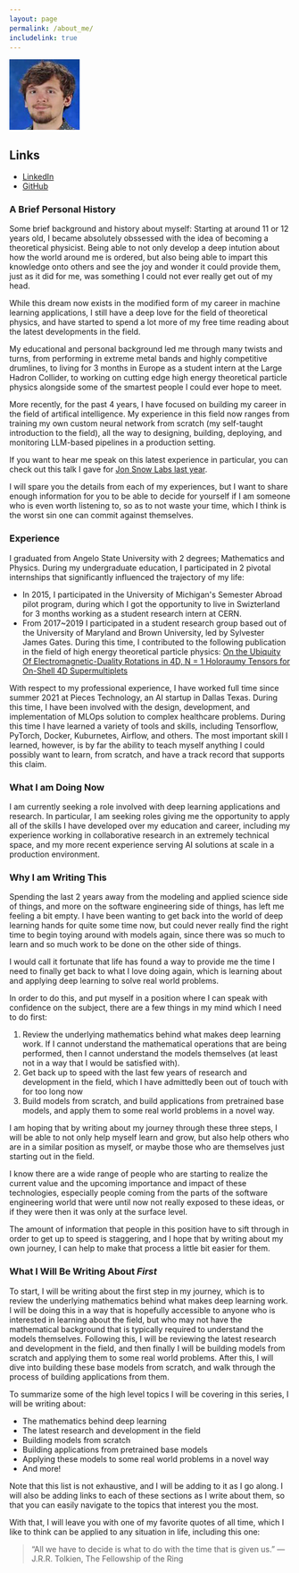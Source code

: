 ```yaml
---
layout: page
permalink: /about_me/
includelink: true
---
```


<div class="imgcap_noborder" align="left">
  <img src="/static/me.jpg" width="25%" height="25%">
</div>

## Links
* [LinkedIn](https://www.linkedin.com/in/zwimpee/)
* [GitHub](https://github.com/zwimpee)

### A Brief Personal History
Some brief background and history about myself: Starting at around 11 or 12 years old, I became absolutely obssessed with the idea
of becoming a theoretical physicist. Being able to not only develop a deep intution about how the world around me is ordered, but
also being able to impart this knowledge onto others and see the joy and wonder it could provide them, just as it did for me, was
something I could not ever really get out of my head. 

While this dream now exists in the modified form of my career in machine learning applications, I still have a deep love for the field of theoretical physics, and have started to spend a lot more of my free time reading about the latest developments in the field.

My educational and personal background led me through many twists and turns, from performing in extreme metal bands and highly competitive drumlines,
to living for 3 months in Europe as a student intern at the Large Hadron Collider, to working on cutting edge high energy theoretical particle physics alongside some of the smartest people I could ever hope to meet.

More recently, for the past 4 years, I have focused on building my career in the field of artifical intelligence. My experience in this field now ranges from training my own custom neural network from scratch (my self-taught introduction to the field), all the way to designing, building, deploying, and monitoring LLM-based pipelines in a production setting.

If you want to hear me speak on this latest experience in particular, you can check out this talk I gave for  [Jon Snow Labs last year](https://www.nlpsummit.org/creating-and-maintaining-pipelines-for-machine-learning-operations/).

I will spare you the details from each of my experiences, but I want to share enough information for you to be able to decide for yourself if I am someone who is even worth listening to, so as to not waste your time, which I think is the worst sin one can commit against themselves. 

### Experience
I graduated from Angelo State University with 2 degrees; Mathematics and Physics. During my undergraduate education, I participated in 2 pivotal internships that significantly influenced the trajectory of my life:

- In 2015, I participated in the University of Michigan's Semester Abroad pilot program, during which I got the opportunity to live in Swizterland for 3 months working as a student research intern at CERN.
- From 2017~2019 I participated in a student research group based out of the University of Maryland and Brown University, led by Sylvester James Gates. During this time, I contributed to the following publication in the field of high energy theoretical particle physics: [On the Ubiquity Of Electromagnetic-Duality Rotations in 4D, N = 1 Holoraumy Tensors for On-Shell 4D Supermultiplets](https://arxiv.org/abs/1906.02971)

With respect to my professional experience, I have worked full time since summer 2021 at Pieces Technology, an AI startup in Dallas Texas. During this time, I have been involved with the design, development, and implementation of MLOps solution to complex healthcare problems. During this time I have learned a variety of tools and skills, including Tensorflow, PyTorch, Docker, Kuburnetes, Airflow, and others. The most important skill I learned, however, is by far the ability to teach myself anything I could possibly want to learn, from scratch, and have a track record that supports this claim.

### What I am Doing Now
I am currently seeking a role involved with deep learning applications and research. In particular, I am seeking roles giving me the opportunity to apply all of the skills I have developed over my education and career, including my experience working in collaborative research in an extremely technical space, and my more recent experience serving AI solutions at scale in a production environment.

### Why I am Writing This
Spending the last 2 years away from the modeling and applied science side of things, and more on the software engineering side of things, has left me feeling a bit empty. I have been wanting to get back into the world of deep learning hands for quite some time now, but could never really find the right time to begin toying around with models again, since there was so much to learn and so much work to be done on the other side of things. 

I would call it fortunate that life has found a way to provide me the time I need to finally get back to what I love doing again, which is learning about and applying deep learning to solve real world problems.

In order to do this, and put myself in a position where I can speak with confidence on the subject, there are a few things in my mind which I need to do first:

1. Review the underlying mathematics behind what makes deep learning work. If I cannot understand the mathematical operations that are being performed, then I cannot understand the models themselves (at least not in a way that I would be satisfied with).
2. Get back up to speed with the last few years of research and development in the field, which I have admittedly been out of touch with for too long now
3. Build models from scratch, and build applications from pretrained base models, and apply them to some real world problems in a novel way.

I am hoping that by writing about my journey through these three steps, I will be able to not only help myself learn and grow, but also help others who are in a similar position as myself, or maybe those who are themselves just starting out in the field. 

I know there are a wide range of people who are starting to realize the current value and the upcoming importance and impact of these technologies, especially people coming from the parts of the software engineering world that were until now not really exposed to these ideas, or if they were then it was only at the surface level.

The amount of information that people in this position have to sift through in order to get up to speed is staggering, and I hope that by writing about my own journey, I can help to make that process a little bit easier for them.


### What I Will Be Writing About *First*
To start, I will be writing about the first step in my journey, which is to review the underlying mathematics behind what makes deep learning work. I will be doing this in a way that is hopefully accessible to anyone who is interested in learning about the field, but who may not have the mathematical background that is typically required to understand the models themselves. 
Following this, I will be reviewing the latest research and development in the field, and then finally I will be building models from scratch and applying them to some real world problems.
After this, I will dive into building these base models from scratch, and walk through the process of building applications from them.

To summarize some of the high level topics I will be covering in this series, I will be writing about:

- The mathematics behind deep learning
- The latest research and development in the field
- Building models from scratch
- Building applications from pretrained base models
- Applying these models to some real world problems in a novel way
- And more!

Note that this list is not exhaustive, and I will be adding to it as I go along. I will also be adding links to each of these sections as I write about them, so that you can easily navigate to the topics that interest you the most.

With that, I will leave you with one of my favorite quotes of all time, which I like to think can be applied to any situation in life, including this one:
> “All we have to decide is what to do with the time that is given us.” ― J.R.R. Tolkien, The Fellowship of the Ring 

